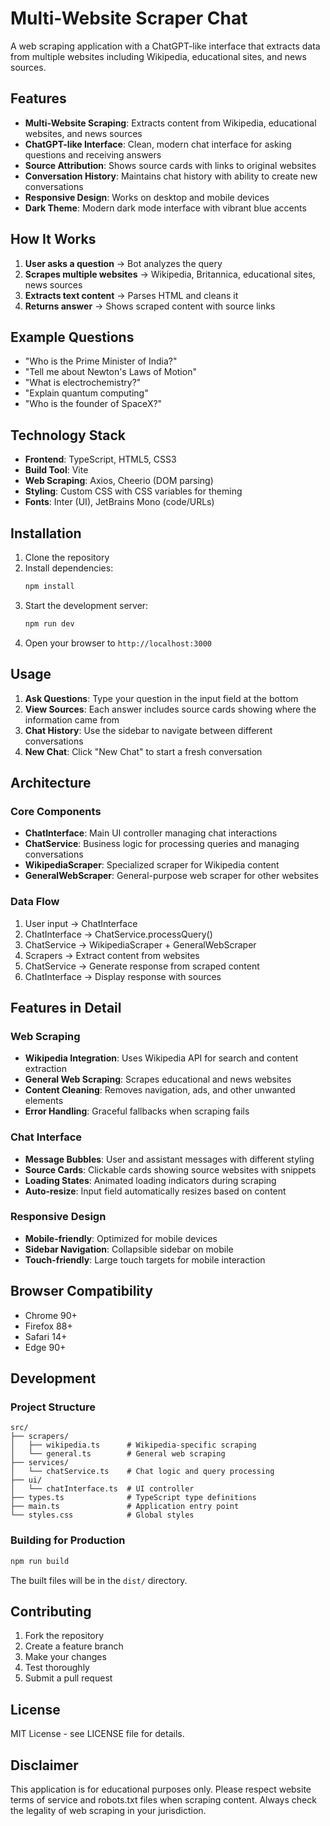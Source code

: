# Multi-Website Scraper Chat

A web scraping application with a ChatGPT-like interface that extracts data from multiple websites including Wikipedia, educational sites, and news sources.

## Features

- **Multi-Website Scraping**: Extracts content from Wikipedia, educational websites, and news sources
- **ChatGPT-like Interface**: Clean, modern chat interface for asking questions and receiving answers
- **Source Attribution**: Shows source cards with links to original websites
- **Conversation History**: Maintains chat history with ability to create new conversations
- **Responsive Design**: Works on desktop and mobile devices
- **Dark Theme**: Modern dark mode interface with vibrant blue accents

## How It Works

1. **User asks a question** → Bot analyzes the query
2. **Scrapes multiple websites** → Wikipedia, Britannica, educational sites, news sources
3. **Extracts text content** → Parses HTML and cleans it
4. **Returns answer** → Shows scraped content with source links

## Example Questions

- "Who is the Prime Minister of India?"
- "Tell me about Newton's Laws of Motion"
- "What is electrochemistry?"
- "Explain quantum computing"
- "Who is the founder of SpaceX?"

## Technology Stack

- **Frontend**: TypeScript, HTML5, CSS3
- **Build Tool**: Vite
- **Web Scraping**: Axios, Cheerio (DOM parsing)
- **Styling**: Custom CSS with CSS variables for theming
- **Fonts**: Inter (UI), JetBrains Mono (code/URLs)

## Installation

1. Clone the repository
2. Install dependencies:
   ```bash
   npm install
   ```
3. Start the development server:
   ```bash
   npm run dev
   ```
4. Open your browser to `http://localhost:3000`

## Usage

1. **Ask Questions**: Type your question in the input field at the bottom
2. **View Sources**: Each answer includes source cards showing where the information came from
3. **Chat History**: Use the sidebar to navigate between different conversations
4. **New Chat**: Click "New Chat" to start a fresh conversation

## Architecture

### Core Components

- **ChatInterface**: Main UI controller managing chat interactions
- **ChatService**: Business logic for processing queries and managing conversations
- **WikipediaScraper**: Specialized scraper for Wikipedia content
- **GeneralWebScraper**: General-purpose web scraper for other websites

### Data Flow

1. User input → ChatInterface
2. ChatInterface → ChatService.processQuery()
3. ChatService → WikipediaScraper + GeneralWebScraper
4. Scrapers → Extract content from websites
5. ChatService → Generate response from scraped content
6. ChatInterface → Display response with sources

## Features in Detail

### Web Scraping
- **Wikipedia Integration**: Uses Wikipedia API for search and content extraction
- **General Web Scraping**: Scrapes educational and news websites
- **Content Cleaning**: Removes navigation, ads, and other unwanted elements
- **Error Handling**: Graceful fallbacks when scraping fails

### Chat Interface
- **Message Bubbles**: User and assistant messages with different styling
- **Source Cards**: Clickable cards showing source websites with snippets
- **Loading States**: Animated loading indicators during scraping
- **Auto-resize**: Input field automatically resizes based on content

### Responsive Design
- **Mobile-friendly**: Optimized for mobile devices
- **Sidebar Navigation**: Collapsible sidebar on mobile
- **Touch-friendly**: Large touch targets for mobile interaction

## Browser Compatibility

- Chrome 90+
- Firefox 88+
- Safari 14+
- Edge 90+

## Development

### Project Structure
```
src/
├── scrapers/
│   ├── wikipedia.ts      # Wikipedia-specific scraping
│   └── general.ts        # General web scraping
├── services/
│   └── chatService.ts    # Chat logic and query processing
├── ui/
│   └── chatInterface.ts  # UI controller
├── types.ts              # TypeScript type definitions
├── main.ts               # Application entry point
└── styles.css            # Global styles
```

### Building for Production

```bash
npm run build
```

The built files will be in the `dist/` directory.

## Contributing

1. Fork the repository
2. Create a feature branch
3. Make your changes
4. Test thoroughly
5. Submit a pull request

## License

MIT License - see LICENSE file for details.

## Disclaimer

This application is for educational purposes only. Please respect website terms of service and robots.txt files when scraping content. Always check the legality of web scraping in your jurisdiction.